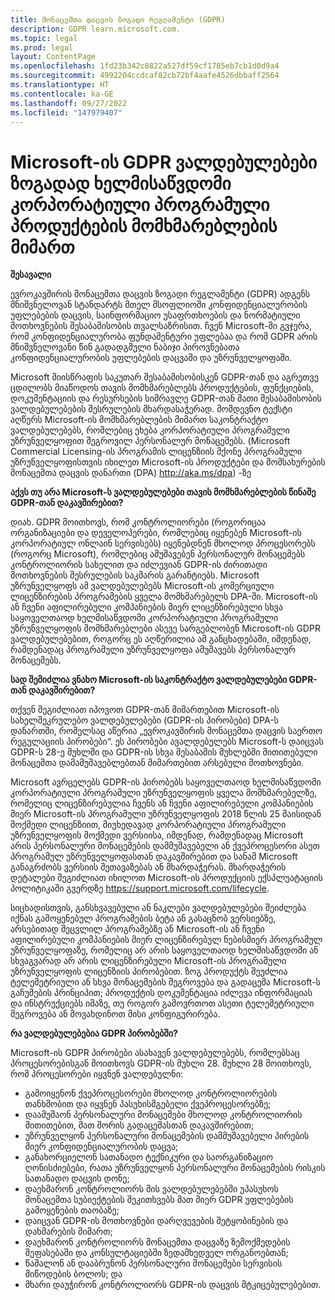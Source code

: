 ```yaml
---
title: მონაცემთა დაცვის ზოგადი რეგლამენტი (GDPR)
description: GDPR learn.microsoft.com.
ms.topic: legal
ms.prod: legal
layout: ContentPage
ms.openlocfilehash: 1fd23b342c8822a527df59cf1785eb7cb1d0d9a4
ms.sourcegitcommit: 4992204ccdcaf82cb72bf4aafe4526dbbaff2564
ms.translationtype: HT
ms.contentlocale: ka-GE
ms.lasthandoff: 09/27/2022
ms.locfileid: "147979407"
---
```

# <a name="microsofts-gdpr-commitments-to-customers-of-our-generally-available-enterprise-software-products"></a>Microsoft-ის GDPR ვალდებულებები ზოგადად ხელმისაწვდომი კორპორატიული პროგრამული პროდუქტების მომხმარებლების მიმართ

**შესავალი**

ევროკავშირის მონაცემთა დაცვის ზოგადი რეგლამენტი (GDPR) ადგენს მნიშვნელოვან სტანდარტს მთელ მსოფლიოში კონფიდენციალურობის უფლებების დაცვის, საინფორმაციო უსაფრთხოების და ნორმატიული მოთხოვნების შესაბამისობის თვალსაზრისით. ჩვენ Microsoft-ში გვჯერა, რომ კონფიდენციალურობა ფუნდამენტური უფლებაა და რომ GDPR არის მნიშვნელოვანი წინ გადადგმული ნაბიჯი პიროვნებათა კონფიდენციალურობის უფლებების დაცვაში და უზრუნველყოფაში.     

Microsoft მიისწრაფის საკუთარ შესაბამისობისკენ GDPR-თან და აგრეთვე ცდილობს მიაწოდოს თავის მომხმარებლებს პროდუქტების, ფუნქციების, დოკუმენტაციის და რესურსების სიმრავლე GDPR-თან მათი შესაბამისობის ვალდებულებების შესრულების მხარდასაჭერად. მომდევნო ტექსტი აღწერს Microsoft-ის მომხმარებლების მიმართ საკონტრაქტო ვალდებულებებს, რომლებიც ეხება კორპორატიული პროგრამული უზრუნველყოფით შეგროვილ პერსონალურ მონაცემებს. (Microsoft Commercial Licensing-ის პროგრამის ლიცენზიის მქონე პროგრამული უზრუნველყოფისთვის იხილეთ Microsoft-ის პროდუქტები და მომსახურების მონაცემთა დაცვის დანართი (DPA) http://aka.ms/dpa) -ზე

**აქვს თუ არა Microsoft-ს ვალდებულებები თავის მომხმარებლების წინაშე GDPR-თან დაკავშირებით?**

დიახ. GDPR მოითხოვს, რომ კონტროლიორები (როგორიცაა ორგანიზაციები და დეველოპერები, რომლებიც იყენებენ Microsoft-ის კორპორატიულ ონლაინ სერვისებს) იყენებდნენ მხოლოდ პროცესორებს (როგორც Microsoft), რომლებიც ამუშავებენ პერსონალურ მონაცემებს კონტროლიორის სახელით და იძლევიან GDPR-ის ძირითადი მოთხოვნების შესრულების საკმარის გარანტიებს. Microsoft უზრუნველყოფს ამ ვალდებულებებს Microsoft-ის კომერციული ლიცენზირების პროგრამების ყველა მომხმარებელს DPA-ში. Microsoft-ის ან ჩვენი აფილირებული კომპანიების მიერ ლიცენზირებული სხვა საყოველთაოდ ხელმისაწვდომი კორპორატიული პროგრამული უზრუნველყოფის მომხმარებლები ასევე სარგებლობენ Microsoft-ის GDPR ვალდებულებებით, როგორც ეს აღწერილია ამ განცხადებაში, იმდენად, რამდენადაც პროგრამული უზრუნველყოფა ამუშავებს პერსონალურ მონაცემებს.

**სად შემიძლია ვნახო Microsoft-ის საკონტრაქტო ვალდებულებები GDPR-თან დაკავშირებით?**

თქვენ შეგიძლიათ იპოვოთ GDPR-თან მიმართებით Microsoft-ის სახელშეკრულებო ვალდებულებები (GDPR-ის პირობები) DPA-ს დანართში, რომელსაც აწერია „ევროკავშირის მონაცემთა დაცვის საერთო რეგულაციის პირობები“. ეს პირობები ავალდებულებს Microsoft-ს დაიცვას GDPR-ს 28-ე მუხლში და GDPR-ის სხვა შესაბამის მუხლებში მითითებული მონაცემთა დამამუშავებლებთან მიმართებით არსებული მოთხოვნები. 

Microsoft ავრცელებს GDPR-ის პირობებს საყოველთაოდ ხელმისაწვდომი კორპორატიული პროგრამული უზრუნველყოფის ყველა მომხმარებელზე, რომელიც ლიცენზირებულია ჩვენს ან ჩვენი აფილირებული კომპანიების მიერ Microsoft-ის პროგრამული უზრუნველყოფის 2018 წლის 25 მაისიდან მოქმედი ლიცენზიით, მიუხედავად კორპორატიული პროგრამული უზრუნველყოფის მოქმედი ვერსიისა, იმდენად, რამდენადაც Microsoft არის პერსონალური მონაცემების დამმუშავებელი ან ქვეპროცესორი ასეთ პროგრამულ უზრუნველყოფასთან დაკავშირებით და სანამ Microsoft განაგრძობს ვერსიის შეთავაზებას ან მხარდაჭერას. მხარდაჭერის დეტალები შეგიძლიათ იხილოთ Microsoft-ის პროდუქციის ექსპლუატაციის პოლიტიკაში გვერდზე https://support.microsoft.com/lifecycle.

სიცხადისთვის, განსხვავებული ან ნაკლები ვალდებულებები შეიძლება იქნას გამოყენებულ პროგრამების ბეტა ან გასაცნობ ვერსიებზე, არსებითად შეცვლილ პროგრამებზე ან Microsoft-ის ან ჩვენი აფილირებული კომპანიების მიერ ლიცენზირებულ ნებისმიერ პროგრამულ უზრუნველყოფაზე, რომელიც არ არის საყოველთაოდ ხელმისაწვდომი ან სხვაგვარად არ არის ლიცენზირებული Microsoft-ის პროგრამული უზრუნველყოფის ლიცენზიის პირობებით. ზოგ პროდუქტს შეუძლია ტელემეტრიული ან სხვა მონაცემების შეგროვება და გადაცემა Microsoft-ს გაჩუმების პრინციპით; პროდუქტის დოკუმენტაცია იძლევა ინფორმაციას და ინსტრუქციებს იმაზე, თუ როგორ გამოვრთოთ ასეთი ტელემეტრიული შეგროვება ან მოვახდინოთ მისი კონფიგურირება.

**რა ვალდებულებებია GDPR პირობებში?**

Microsoft-ის GDPR პირობები ასახავენ ვალდებულებებს, რომლებსაც პროცესორებისგან მოითხოვს GDPR-ის მუხლი 28.  მუხლი 28 მოითხოვს, რომ პროცესორები იყვნენ ვალდებულნი:

-   გამოიყენონ ქვეპროცესორები მხოლოდ კონტროლიორების თანხმობით და იყვნენ პასუხისმგებელი ქვეპროცესორებზე;
-   დაამუშაონ პერსონალური მონაცემები მხოლოდ კონტროლიორის მითითებით, მათ შორის გადაცემასთან დაკავშირებით;
-   უზრუნველყონ პერსონალური მონაცემების დამმუშავებელი პირების მიერ კონფიდენციალურობის დაცვა;
-   განახორციელონ სათანადო ტექნიკური და საორგანიზაციო ღონისძიებები, რათა უზრუნველყონ პერსონალური მონაცემების რისკის სათანადო დაცვის დონე;
-   დაეხმარონ კონტროლიორს მის ვალდებულებებში უპასუხოს მონაცემთა სუბიექტების შეკითხვებს მათ მიერ GDPR უფლებების გამოყენების თაობაზე;
-   დაიცვან GDPR-ის მოთხოვნები დარღვევების შეტყობინების და დახმარების მიმართ;
-   დაეხმარონ კონტროლიორს მონაცემთა დაცვაზე ზემოქმედების შეფასებაში და კონსულტაციებში ზედამხედველ ორგანოებთან; 
-   წაშალონ ან დააბრუნონ პერსონალური მონაცემები სერვისის მიწოდების ბოლოს; და
-   მხარი დაუჭირონ კონტროლიორს GDPR-ის დაცვის მტკიცებულებებით.
